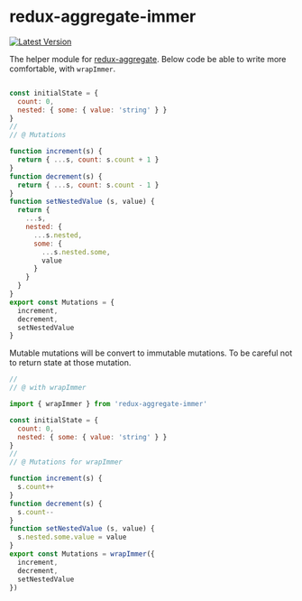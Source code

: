 # redux-aggregate-immer

[![Latest Version](https://img.shields.io/badge/npm-redux_aggregate_immer-C12127.svg)](https://www.npmjs.com/package/redux-aggregate-immer)

The helper module for [redux-aggregate](https://www.npmjs.com/package/redux-aggregate).
Below code be able to write more comfortable, with `wrapImmer`.

```javascript

const initialState = {
  count: 0,
  nested: { some: { value: 'string' } }
}
//
// @ Mutations

function increment(s) {
  return { ...s, count: s.count + 1 }
}
function decrement(s) {
  return { ...s, count: s.count - 1 }
}
function setNestedValue (s, value) {
  return {
    ...s,
    nested: {
      ...s.nested,
      some: {
        ...s.nested.some,
        value
      }
    }
  }
}
export const Mutations = {
  increment,
  decrement,
  setNestedValue
}
```

Mutable mutations will be convert to immutable mutations.
To be careful not to return state at those mutation.

```javascript
//
// @ with wrapImmer

import { wrapImmer } from 'redux-aggregate-immer'

const initialState = {
  count: 0,
  nested: { some: { value: 'string' } }
}
//
// @ Mutations for wrapImmer

function increment(s) {
  s.count++
}
function decrement(s) {
  s.count--
}
function setNestedValue (s, value) {
  s.nested.some.value = value
}
export const Mutations = wrapImmer({
  increment,
  decrement,
  setNestedValue
})
```
